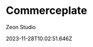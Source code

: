 ---
title: Commerceplate
github: https://github.com/zeon-studio/commerceplate
demo: https://zeon.studio/preview?project=commerceplate
author: Zeon Studio
author_link: https://github.com/zeon-studio
date: 2023-11-28T10:02:51.646Z
description: Shopify Storefront Boilerplate Using Nextjs and Tailwindcss
ssg:
  - Nextjs
css:
  - Tailwind
cms: 
  - Markdown
category:
  - Ecommerce
  - Starter
draft: false
publish_date: '2021-10-03T20:49:50Z'
update_date: '2021-11-03T22:54:02Z'
github_star: 6
github_fork: 2
---